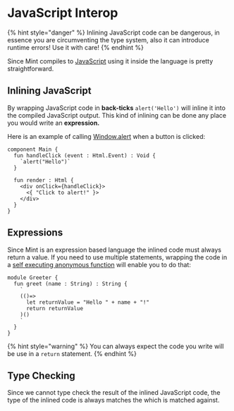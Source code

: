# JavaScript Interop

{% hint style="danger" %}
Inlining JavaScript code can be dangerous, in essence you are circumventing the type system, also it can introduce runtime errors! Use it with care!
{% endhint %}

Since Mint compiles to [JavaScript](https://en.wikipedia.org/wiki/JavaScript) using it inside the language is pretty straightforward.

## Inlining JavaScript

By wrapping JavaScript code in **back-ticks** ```alert('Hello')``` will inline it into the compiled JavaScript output. This kind of inlining can be done any place you would write an **expression.**

Here is an example of calling [Window.alert](https://developer.mozilla.org/en-US/docs/Web/API/Window/alert) when a button is clicked:

```text
component Main {
  fun handleClick (event : Html.Event) : Void {
    `alert("Hello")`
  }
  
  fun render : Html {
    <div onClick={handleClick}>
      <{ "Click to alert!" }>
    </div>
  }
}
```

## Expressions

Since Mint is an expression based language the inlined code must always return a value. If you need to use multiple statements, wrapping the code in a [self executing anonymous function](http://markdalgleish.com/2011/03/self-executing-anonymous-functions/) will enable you to do that:

```text
module Greeter {
  fun greet (name : String) : String {
    `
    (()=> 
      let returnValue = "Hello " + name + "!"
      return returnValue
    )()
    `
  }
}
```

{% hint style="warning" %}
You can always expect the code you write will be use in a `return` statement.
{% endhint %}

## Type Checking

Since we cannot type check the result of the inlined JavaScript code,  the type of the inlined code is always matches the which is matched against.

